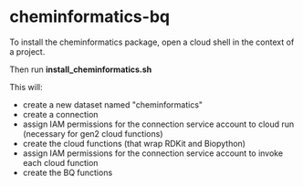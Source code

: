 # cheminformatics-bq

To install the cheminformatics package, open a cloud shell in the context of a project. 

Then run **install_cheminformatics.sh**

This will:

- create a new dataset named "cheminformatics" 
- create a connection
- assign IAM permissions for the connection service account to cloud run (necessary for gen2 cloud functions)
- create the cloud functions (that wrap RDKit and Biopython)
- assign IAM permissions for the connection service account to invoke each cloud function
- create the BQ functions  

